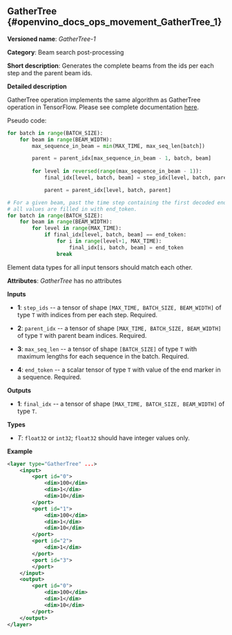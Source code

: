 ## GatherTree <a name="GatherTree"></a> {#openvino_docs_ops_movement_GatherTree_1}

**Versioned name**: *GatherTree-1*

**Category**: Beam search post-processing

**Short description**: Generates the complete beams from the ids per each step and the parent beam ids.

**Detailed description**

GatherTree operation implements the same algorithm as GatherTree operation in TensorFlow.
Please see complete documentation [here](https://www.tensorflow.org/addons/api_docs/python/tfa/seq2seq/gather_tree).

Pseudo code:

```python
for batch in range(BATCH_SIZE):
    for beam in range(BEAM_WIDTH):
        max_sequence_in_beam = min(MAX_TIME, max_seq_len[batch])

        parent = parent_idx[max_sequence_in_beam - 1, batch, beam]
        
        for level in reversed(range(max_sequence_in_beam - 1)):
            final_idx[level, batch, beam] = step_idx[level, batch, parent]

            parent = parent_idx[level, batch, parent]

# For a given beam, past the time step containing the first decoded end_token 
# all values are filled in with end_token.
for batch in range(BATCH_SIZE):
    for beam in range(BEAM_WIDTH):
        for level in range(MAX_TIME):
            if final_idx[level, batch, beam] == end_token:
                for i in range(level+1, MAX_TIME):
                    final_idx[i, batch, beam] = end_token
                break
```

Element data types for all input tensors should match each other.

**Attributes**: *GatherTree* has no attributes

**Inputs**

* **1**:  `step_ids` -- a tensor of shape `[MAX_TIME, BATCH_SIZE, BEAM_WIDTH]` of type `T` with indices from per each step. Required.

* **2**:  `parent_idx` -- a tensor of shape `[MAX_TIME, BATCH_SIZE, BEAM_WIDTH]` of type `T` with parent beam indices. Required.

* **3**:  `max_seq_len` -- a tensor of shape `[BATCH_SIZE]` of type `T` with maximum lengths for each sequence in the batch. Required.

* **4**:  `end_token` -- a scalar tensor of type `T` with value of the end marker in a sequence. Required.


**Outputs**

* **1**: `final_idx` -- a tensor of shape `[MAX_TIME, BATCH_SIZE, BEAM_WIDTH]` of type `T`.

**Types**

* *T*: `float32` or `int32`; `float32` should have integer values only.

**Example**

```xml
<layer type="GatherTree" ...>
    <input>
        <port id="0">
            <dim>100</dim>
            <dim>1</dim>
            <dim>10</dim>
        </port>
        <port id="1">
            <dim>100</dim>
            <dim>1</dim>
            <dim>10</dim>
        </port>
        <port id="2">
            <dim>1</dim>
        </port>
        <port id="3">
        </port>
    </input>
    <output>
        <port id="0">
            <dim>100</dim>
            <dim>1</dim>
            <dim>10</dim>
        </port>
    </output>
</layer>
```
